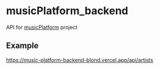 # musicPlatform_backend
API for [musicPlatform](https://github.com/Marcelinc/musicPlatform) project
## Example
https://music-platform-backend-blond.vercel.app/api/artists
